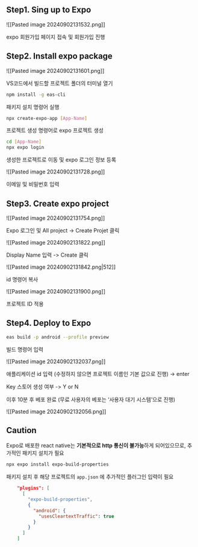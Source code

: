 
## Step1. Sing up to Expo

![[Pasted image 20240902131532.png]]

expo 회원가입 페이지 접속 및 회원가입 진행

## Step2. Install expo package

![[Pasted image 20240902131601.png]]

VS코드에서 빌드할 프로젝트 폴더의 터미널 열기

```bash
npm install -g eas-cli
```

패키지 설치 명령어 실행

```bash
npx create-expo-app [App-Name]
```

프로젝트 생성 명령어로 expo 프로젝트 생성

```bash
cd [App-Name] 
npx expo login
```

생성한 프로젝트로 이동 및 expo 로그인 정보 등록

![[Pasted image 20240902131728.png]]

이메일 및 비밀번호 입력

## Step3. Create expo project

![[Pasted image 20240902131754.png]]

Expo 로그인 및 All project -> Create Projet 클릭

![[Pasted image 20240902131822.png]]

Display Name 입력 -> Create 클릭

![[Pasted image 20240902131842.png|512]]

id 명령어 복사

![[Pasted image 20240902131900.png]]

프로젝트 ID 적용

## Step4. Deploy to Expo

```bash
eas build -p android --profile preview
```

빌드 명령어 입력

![[Pasted image 20240902132037.png]]

애플리케이션 id 입력 (수정하지 않으면 프로젝트 이름인 기본 값으로 진행) → enter

Key 스토어 생성 여부 -> Y or N

이후 10분 후 베포 완료 (무료 사용자의 베포는 ‘사용자 대기 시스템’으로 진행)


![[Pasted image 20240902132056.png]]

## Caution

Expo로 배포한 react native는 **기본적으로 http 통신이 불가능**하게 되어있으므로, 추가적인 패키지 설치가 필요

```bash
npx expo install expo-build-properties
```

패키지 설치 후 해당 프로젝트의 `app.json` 에 추가적인 플러그인 입력이 필요

```json
    "plugins": [
      [
        "expo-build-properties",
        {
          "android": {
            "usesCleartextTraffic": true
          }
        }
      ]
    ]
```


